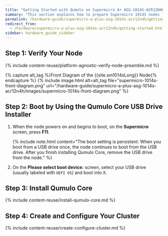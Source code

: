 ```yaml
---
title: "Getting Started with Qumulo on Supermicro A+ ASG-1014S-ACR12N4H"
summary: "This section explains how to prepare Supermicro 1014S nodes for creating a Qumulo cluster."
permalink: /hardware-guide/supermicro-a-plus-asg-1014s-acr12n4h/getting-started.html
redirect_from:
  - /hardware/supermicro-a-plus-asg-1014s-acr12n4h/getting-started.html
sidebar: hardware_guide_sidebar
---
```


## Step 1: Verify Your Node

{% include content-reuse/platform-agnostic-verify-node-preamble.md %}

   {% capture alt_tag %}Front Diagram of the {{site.sm1014sLong}} Node{% endcapture %}
   {% include image.html alt=alt_tag file="supermicro-1014s-front-diagram.png" url="/hardware-guide/supermicro-a-plus-asg-1014s-acr12n4h/images/supermicro-1014s-front-diagram.png" %}


## Step 2: Boot by Using the Qumulo Core USB Drive Installer

1. When the node powers on and begins to boot, on the **Supermicro** screen, press **F11**.

   {% include note.html content="The boot setting is persistent: When you boot from a USB drive once, the node continues to boot from the USB drive. After you finish installing Qumulo Core, remove the USB drive from the node." %}

1. On the **Please select boot device:** screen, select your USB drive (usually labeled with `UEFI OS`) and boot into it.


## Step 3: Install Qumulo Core

{% include content-reuse/install-qumulo-core.md %}
   

## Step 4: Create and Configure Your Cluster

{% include content-reuse/create-configure-cluster.md %}

